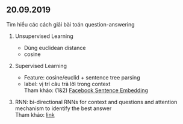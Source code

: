 20.09.2019
-----------------------------------------
Tìm hiểu các cách giải bài toán question-answering  
1. Unsupervised Learning
    + Dùng euclidean distance
    + cosine
2. Supervised Learning
    + Feature: cosine/euclid + sentence tree parsing
    + label: vị trí câu trả lời trong context    
Tham khảo: (1&2) [Facebook Sentence Embedding](https://towardsdatascience.com/building-a-question-answering-system-part-1-9388aadff507)

3. RNN:
    bi-directional RNNs for context and questions and attention mechanism to identify the best answer      
Tham khảo: [link](https://towardsdatascience.com/nlp-building-a-question-answering-model-ed0529a68c54)
